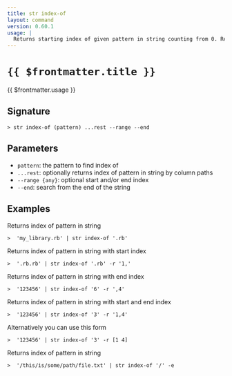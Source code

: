 ```yaml
---
title: str index-of
layout: command
version: 0.60.1
usage: |
  Returns starting index of given pattern in string counting from 0. Returns -1 when there are no results.
---
```


# `{{ $frontmatter.title }}`

<div style='white-space: pre-wrap;'>{{ $frontmatter.usage }}</div>

## Signature

```> str index-of (pattern) ...rest --range --end```

## Parameters

 -  `pattern`: the pattern to find index of
 -  `...rest`: optionally returns index of pattern in string by column paths
 -  `--range {any}`: optional start and/or end index
 -  `--end`: search from the end of the string

## Examples

Returns index of pattern in string
```shell
>  'my_library.rb' | str index-of '.rb'
```

Returns index of pattern in string with start index
```shell
>  '.rb.rb' | str index-of '.rb' -r '1,'
```

Returns index of pattern in string with end index
```shell
>  '123456' | str index-of '6' -r ',4'
```

Returns index of pattern in string with start and end index
```shell
>  '123456' | str index-of '3' -r '1,4'
```

Alternatively you can use this form
```shell
>  '123456' | str index-of '3' -r [1 4]
```

Returns index of pattern in string
```shell
>  '/this/is/some/path/file.txt' | str index-of '/' -e
```
